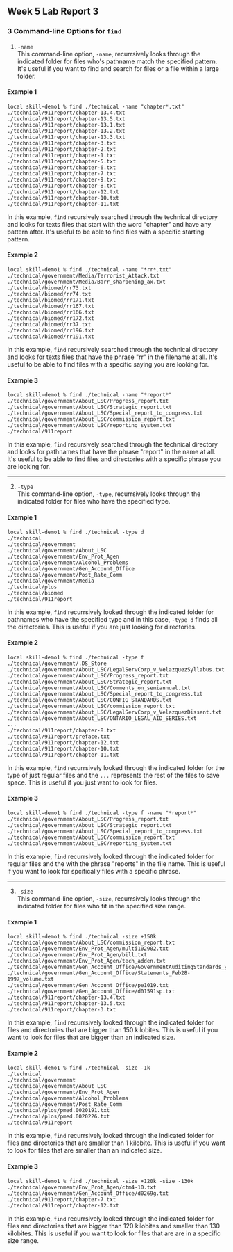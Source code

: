 ## Week 5 Lab Report 3

### 3 Command-line Options for `find`

1. `-name` <br />
This command-line option, `-name`,  recurrsively looks through the indicated folder for files who's pathname match the specified pattern. It's useful if you want to find and search for files or a file within a large folder. 

#### Example 1

```
local skill-demo1 % find ./technical -name "chapter*.txt"
./technical/911report/chapter-13.4.txt
./technical/911report/chapter-13.5.txt
./technical/911report/chapter-13.1.txt
./technical/911report/chapter-13.2.txt
./technical/911report/chapter-13.3.txt
./technical/911report/chapter-3.txt
./technical/911report/chapter-2.txt
./technical/911report/chapter-1.txt
./technical/911report/chapter-5.txt
./technical/911report/chapter-6.txt
./technical/911report/chapter-7.txt
./technical/911report/chapter-9.txt
./technical/911report/chapter-8.txt
./technical/911report/chapter-12.txt
./technical/911report/chapter-10.txt
./technical/911report/chapter-11.txt
```

In this example, `find` recursively searched through the technical directory and looks for texts files that start with the word "chapter" and have any pattern after. It's useful to be able to find files with a specific starting pattern. 


#### Example 2

```
local skill-demo1 % find ./technical -name "*rr*.txt"
./technical/government/Media/Terrorist_Attack.txt
./technical/government/Media/Barr_sharpening_ax.txt
./technical/biomed/rr73.txt
./technical/biomed/rr74.txt
./technical/biomed/rr171.txt
./technical/biomed/rr167.txt
./technical/biomed/rr166.txt
./technical/biomed/rr172.txt
./technical/biomed/rr37.txt
./technical/biomed/rr196.txt
./technical/biomed/rr191.txt
```

In this example, `find` recursively searched through the technical directory and looks for texts files that have the phrase "rr" in the filename at all. It's useful to be able to find files with a specific saying you are looking for. 


#### Example 3

```
local skill-demo1 % find ./technical -name "*report*"
./technical/government/About_LSC/Progress_report.txt
./technical/government/About_LSC/Strategic_report.txt
./technical/government/About_LSC/Special_report_to_congress.txt
./technical/government/About_LSC/commission_report.txt
./technical/government/About_LSC/reporting_system.txt
./technical/911report
```

In this example, `find` recursively searched through the technical directory and looks for pathnames that have the phrase "report" in the name at all. It's useful to be able to find files and directories with a specific phrase you are looking for. 


---


2. `-type`  <br />
This command-line option, `-type`, recurrsively looks through the indicated folder for files who have the specified type.

#### Example 1

```
local skill-demo1 % find ./technical -type d
./technical
./technical/government
./technical/government/About_LSC
./technical/government/Env_Prot_Agen
./technical/government/Alcohol_Problems
./technical/government/Gen_Account_Office
./technical/government/Post_Rate_Comm
./technical/government/Media
./technical/plos
./technical/biomed
./technical/911report
```

In this example, `find` recurrsively looked through the indicated folder for pathnames who have the specified type and in this case, `-type d` finds all the directories. This is useful if you are just looking for directories. 


#### Example 2

```
local skill-demo1 % find ./technical -type f
./technical/government/.DS_Store
./technical/government/About_LSC/LegalServCorp_v_VelazquezSyllabus.txt
./technical/government/About_LSC/Progress_report.txt
./technical/government/About_LSC/Strategic_report.txt
./technical/government/About_LSC/Comments_on_semiannual.txt
./technical/government/About_LSC/Special_report_to_congress.txt
./technical/government/About_LSC/CONFIG_STANDARDS.txt
./technical/government/About_LSC/commission_report.txt
./technical/government/About_LSC/LegalServCorp_v_VelazquezDissent.txt
./technical/government/About_LSC/ONTARIO_LEGAL_AID_SERIES.txt
...
./technical/911report/chapter-8.txt
./technical/911report/preface.txt
./technical/911report/chapter-12.txt
./technical/911report/chapter-10.txt
./technical/911report/chapter-11.txt
```

In this example, `find` recurrsively looked through the indicated folder for the type of just regular files and the `...` represents the rest of the files to save space. This is useful if you just want to look for files. 


#### Example 3

```
local skill-demo1 % find ./technical -type f -name "*report*"
./technical/government/About_LSC/Progress_report.txt
./technical/government/About_LSC/Strategic_report.txt
./technical/government/About_LSC/Special_report_to_congress.txt
./technical/government/About_LSC/commission_report.txt
./technical/government/About_LSC/reporting_system.txt
```

In this example, `find` recurrsively looked through the indicated folder for regular files and the with the phrase "reports" in the file name. This is useful if you want to look for spcifically files with a specific phrase. 

---


3. `-size`  <br />
This command-line option, `-size`, recurrsively looks through the indicated folder for files who fit in the specified size range. 

#### Example 1

```
local skill-demo1 % find ./technical -size +150k
./technical/government/About_LSC/commission_report.txt
./technical/government/Env_Prot_Agen/multi102902.txt
./technical/government/Env_Prot_Agen/bill.txt
./technical/government/Env_Prot_Agen/tech_adden.txt
./technical/government/Gen_Account_Office/GovernmentAuditingStandards_yb2002ed.txt
./technical/government/Gen_Account_Office/Statements_Feb28-1997_volume.txt
./technical/government/Gen_Account_Office/pe1019.txt
./technical/government/Gen_Account_Office/d01591sp.txt
./technical/911report/chapter-13.4.txt
./technical/911report/chapter-13.5.txt
./technical/911report/chapter-3.txt
```

In this example, `find` recurrsively looked through the indicated folder for files and directories that are bigger than 150 kilobites. This is useful if you want to look for files that are bigger than an indicated size. 


#### Example 2

```
local skill-demo1 % find ./technical -size -1k 
./technical
./technical/government
./technical/government/About_LSC
./technical/government/Env_Prot_Agen
./technical/government/Alcohol_Problems
./technical/government/Post_Rate_Comm
./technical/plos/pmed.0020191.txt
./technical/plos/pmed.0020226.txt
./technical/911report
```

In this example, `find` recurrsively looked through the indicated folder for files and directories that are smaller than 1 kilobite. This is useful if you want to look for files that are smaller than an indicated size. 


#### Example 3

```
local skill-demo1 % find ./technical -size +120k -size -130k
./technical/government/Env_Prot_Agen/ctm4-10.txt
./technical/government/Gen_Account_Office/d0269g.txt
./technical/911report/chapter-7.txt
./technical/911report/chapter-12.txt
```

In this example, `find` recurrsively looked through the indicated folder for files and directories that are bigger than 120 kilobites and smaller than 130 kilobites. This is useful if you want to look for files that are are in a specific size range. 